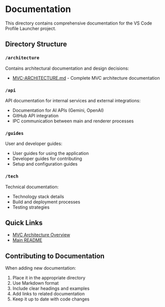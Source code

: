 # Documentation

This directory contains comprehensive documentation for the VS Code Profile Launcher project.

## Directory Structure

### `/architecture`
Contains architectural documentation and design decisions:
- [MVC-ARCHITECTURE.md](architecture/MVC-ARCHITECTURE.md) - Complete MVC architecture documentation

### `/api`
API documentation for internal services and external integrations:
- Documentation for AI APIs (Gemini, OpenAI)
- GitHub API integration
- IPC communication between main and renderer processes

### `/guides`
User and developer guides:
- User guides for using the application
- Developer guides for contributing
- Setup and configuration guides

### `/tech`
Technical documentation:
- Technology stack details
- Build and deployment processes
- Testing strategies

## Quick Links

- [MVC Architecture Overview](architecture/MVC-ARCHITECTURE.md)
- [Main README](../README.md)

## Contributing to Documentation

When adding new documentation:
1. Place it in the appropriate directory
2. Use Markdown format
3. Include clear headings and examples
4. Add links to related documentation
5. Keep it up to date with code changes
